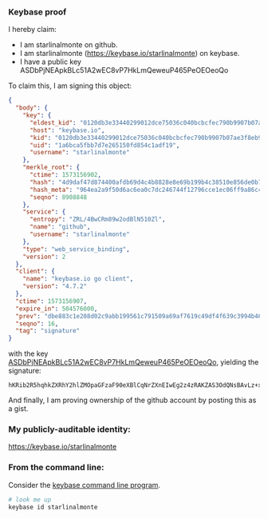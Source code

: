 ### Keybase proof

I hereby claim:

  * I am starlinalmonte on github.
  * I am starlinalmonte (https://keybase.io/starlinalmonte) on keybase.
  * I have a public key ASDbPjNEApkBLc51A2wEC8vP7HkLmQeweuP465PeOEOeoQo

To claim this, I am signing this object:

```json
{
  "body": {
    "key": {
      "eldest_kid": "0120db3e33440299012dce75036c040bcbcfec790b9907b07ae3f8eb93de38439ea10a",
      "host": "keybase.io",
      "kid": "0120db3e33440299012dce75036c040bcbcfec790b9907b07ae3f8eb93de38439ea10a",
      "uid": "1a6bca5fbb7d7e265150fd854c1adf19",
      "username": "starlinalmonte"
    },
    "merkle_root": {
      "ctime": 1573156902,
      "hash": "4d9daf47d874400afdb69d4c4b8828e8e69b199b4c38510e856de0b7d8c8a5c7d7751d143679fdbb7fdef37f2c013370ca9e0508432b5b7e671ced29e7066d22",
      "hash_meta": "964ea2a9f50d6ac6ea0c7dc246744f12796cce1ec06ff9a86c43e541fbafdd67",
      "seqno": 8908848
    },
    "service": {
      "entropy": "ZRL/4BwCRm89w2odBlN510Zl",
      "name": "github",
      "username": "starlinalmonte"
    },
    "type": "web_service_binding",
    "version": 2
  },
  "client": {
    "name": "keybase.io go client",
    "version": "4.7.2"
  },
  "ctime": 1573156907,
  "expire_in": 504576000,
  "prev": "dbe883c1e208d02c9abb199561c791509a69af7619c49df4f639c3994b464b7a",
  "seqno": 16,
  "tag": "signature"
}
```

with the key [ASDbPjNEApkBLc51A2wEC8vP7HkLmQeweuP465PeOEOeoQo](https://keybase.io/starlinalmonte), yielding the signature:

```
hKRib2R5hqhkZXRhY2hlZMOpaGFzaF90eXBlCqNrZXnEIwEg2z4zRAKZAS3OdQNsBAvLz+x5C5kHsHrj+OuT3jhDnqEKp3BheWxvYWTESpcCEMQg2+iDweII0CyauxmVYceRUJppr3YZxJ309jnDmUtGS3rEIHE+Si92xV/0yJox78h6gZ1mGWS63jeobXJdNaYR3Z0bAgHCo3NpZ8RAbu3kHb/E6nSjMv59zkRFpSJeORHvkSW5ugem+ITIxsUBKx8FI2X70WXnRsPkMX+36xLoK77S8BRS87hAE2hhAahzaWdfdHlwZSCkaGFzaIKkdHlwZQildmFsdWXEIHXjjbAMkwDaJa3DMqKnHoPbbaCw5LuaE7q7ROUoOH7xo3RhZ80CAqd2ZXJzaW9uAQ==

```

And finally, I am proving ownership of the github account by posting this as a gist.

### My publicly-auditable identity:

https://keybase.io/starlinalmonte

### From the command line:

Consider the [keybase command line program](https://keybase.io/download).

```bash
# look me up
keybase id starlinalmonte
```
